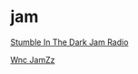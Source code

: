 # jam

[Stumble In The Dark Jam Radio](http://streaming.live365.com/a21324)

[Wnc JamZz](http://173.249.0.141:8034/)

